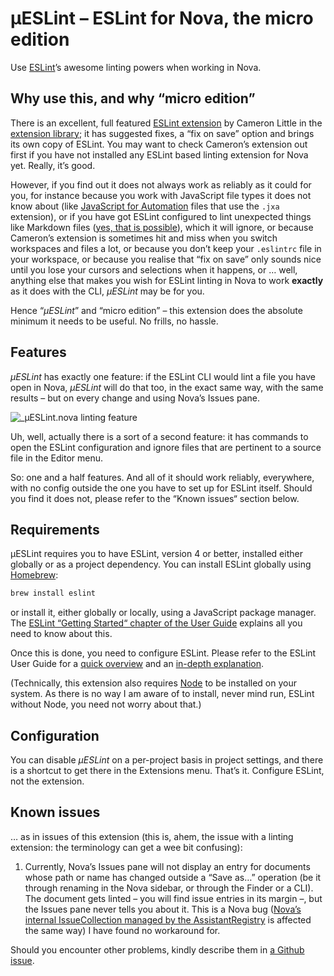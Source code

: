 # µESLint – ESLint for Nova, the micro edition

Use [ESLint](https://eslint.org)’s awesome linting powers when working in Nova.

## Why use this, and why “micro edition”

There is an excellent, full featured [ESLint extension](https://extensions.panic.com/extensions/apexskier/apexskier.eslint/) by Cameron Little in the [extension library](nova://extension/?id=apexskier.eslint); it has suggested fixes, a “fix on save” option and brings its own copy of ESLint. You may want to check Cameron’s extension out first if you have not installed any ESLint based linting extension for Nova yet. Really, it’s good.

However, if you find out it does not always work as reliably as it could for you, for instance because you work with JavaScript file types it does not know about (like [JavaScript for Automation](https://developer.apple.com/library/archive/releasenotes/InterapplicationCommunication/RN-JavaScriptForAutomation/Articles/OSX10-11.html) files that use the `.jxa` extension), or if you have got ESLint configured to lint unexpected things like Markdown files ([yes, that is possible](https://www.npmjs.com/package/eslint-plugin-md)), which it will ignore, or because Cameron’s extension is sometimes hit and miss when you switch workspaces and files a lot, or because you don’t keep your `.eslintrc` file in your workspace, or because you realise that “fix on save” only sounds nice until you lose your cursors and selections when it happens, or … well, anything else that makes you wish for ESLint linting in Nova to work **exactly** as it does with the CLI, _µESLint_ may be for you.

Hence “_µESLint_” and “micro edition” – this extension does the absolute minimum it needs to be useful. No frills, no hassle.

## Features

_µESLint_ has exactly one feature: if the ESLint CLI would lint a file you have open in Nova, _µESLint_ will do that too, in the exact same way, with the same results – but on every change and using Nova’s Issues pane.

![_µESLint.nova linting feature](https://raw.githubusercontent.com/kopischke/microESLint.nova/main/img/µeslint-linting-feature.png "Linting with µESLint.")

Uh, well, actually there is a sort of a second feature: it has commands to open the ESLint configuration and ignore files that are pertinent to a source file in the Editor menu.

So: one and a half features. And all of it should work reliably, everywhere, with no config outside the one you have to set up for ESLint itself. Should you find it does not, please refer to the “Known issues“ section below.

## Requirements

µESLint requires you to have ESLint, version 4 or better, installed either globally or as a project dependency. You can install ESLint globally using [Homebrew](https://brew.sh):

```sh
brew install eslint
```

or install it, either globally or locally, using a JavaScript package manager. The [ESLint “Getting Started“ chapter of the User Guide](https://eslint.org/docs/user-guide/getting-started) explains all you need to know about this.

Once this is done, you need to configure ESLint. Please refer to the ESLint User Guide for a [quick overview](https://eslint.org/docs/user-guide/getting-started#configuration) and an [in-depth explanation](https://eslint.org/docs/user-guide/configuring).

(Technically, this extension also requires [Node](https://nodejs.org/) to be installed on your system. As there is no way I am aware of to install, never mind run, ESLint without Node, you need not worry about that.)

## Configuration

You can disable _µESLint_ on a per-project basis in project settings, and there is a shortcut to get there in the Extensions menu. That’s it. Configure ESLint, not the extension.

## Known issues

… as in issues of this extension (this is, ahem, the issue with a linting extension: the terminology can get a wee bit confusing):

1. Currently, Nova’s Issues pane will not display an entry for documents whose path or name has changed outside a “Save as…” operation (be it through renaming in the Nova sidebar, or through the Finder or a CLI). The document gets linted – you will find issue entries in its margin –, but the Issues pane never tells you about it. This is a Nova bug ([Nova’s internal IssueCollection managed by the AssistantRegistry](https://docs.nova.app/api-reference/assistants-registry/#registerissueassistant-selector-object-options) is affected the same way) I have found no workaround for.

Should you encounter other problems, kindly describe them in [a Github issue](https://github.com/kopischke/microESLint.nova/issues).
